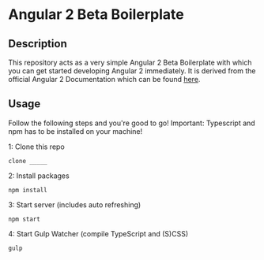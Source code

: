 # Angular 2 Beta Boilerplate

## Description
This repository acts as a very simple Angular 2 Beta Boilerplate with which you can get started developing Angular 2 immediately.
It is derived from the official Angular 2 Documentation which can be found [here](https://angular.io/docs/ts/latest/quickstart.html).
## Usage
Follow the following steps and you're good to go! Important: Typescript and npm has to be installed on your machine!

1: Clone this repo
```
clone _____
```
2: Install packages
```
npm install
```
3: Start server (includes auto refreshing)
```
npm start
```
4: Start Gulp Watcher (compile TypeScript and (S)CSS)
```
gulp
```
